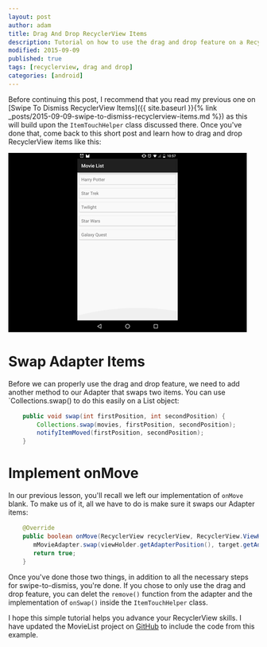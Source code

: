 ```yaml
---
layout: post
author: adam
title: Drag And Drop RecyclerView Items
description: Tutorial on how to use the drag and drop feature on a RecyclerView.
modified: 2015-09-09
published: true
tags: [recyclerview, drag and drop]
categories: [android]
---
```


Before continuing this post, I recommend that you read my previous one on [Swipe To Dismiss RecyclerView Items]({{ site.baseurl }}{% link _posts/2015-09-09-swipe-to-dismiss-recyclerview-items.md %}) as this will build upon the `ItemTouchHelper` class discussed there. Once you've done that, come back to this short post and learn how to drag and drop RecyclerView items like this:

![Drag And Drop RecyclerView](/images/drag-and-drop.gif)

<!--more-->

# Swap Adapter Items

Before we can properly use the drag and drop feature, we need to add another method to our Adapter that swaps two items. You can use `Collections.swap() to do this easily on a List object:

```java
	public void swap(int firstPosition, int secondPosition) {
		Collections.swap(movies, firstPosition, secondPosition);
		notifyItemMoved(firstPosition, secondPosition);
	}
```

# Implement onMove

In our previous lesson, you'll recall we left our implementation of `onMove` blank. To make us of it, all we have to do is make sure it swaps our Adapter items:

```java
	@Override
	public boolean onMove(RecyclerView recyclerView, RecyclerView.ViewHolder viewHolder, RecyclerView.ViewHolder target) {
	   mMovieAdapter.swap(viewHolder.getAdapterPosition(), target.getAdapterPosition());
	   return true;
	}
```

Once you've done those two things, in addition to all the necessary steps for swipe-to-dismiss, you're done. If you chose to only use the drag and drop feature, you can delet the `remove()` function from the adapter and the implementation of `onSwap()` inside the `ItemTouchHelper` class.

I hope this simple tutorial helps you advance your RecyclerView skills. I have updated the MovieList project on [GitHub](https://github.com/androidessence/SwipeToDismissSample) to include the code from this example.
